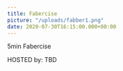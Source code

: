 ```yaml
---
title: Fabercise
picture: "/uploads/fabber1.png"
date: 2020-07-30T16:15:00.000+00:00
---
```


5min Fabercise

HOSTED by: TBD

